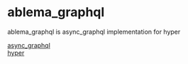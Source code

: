 # ablema_graphql
ablema_graphql is async_graphql implementation for hyper 

[async_graphql](https://docs.rs/async-graphql/2.5.1/async_graphql/index.html)  
[hyper](https://docs.rs/hyper/0.14.2/hyper/)